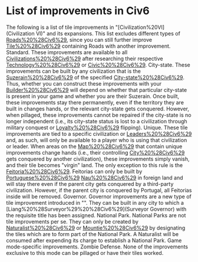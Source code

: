 # List of improvements in Civ6

The following is a list of tile improvements in "[Civilization%20VI](Civilization VI)" and its expansions.
This list excludes different types of [Roads%20%28Civ6%29](Roads), since you can still further improve [Tile%20%28Civ6%29](tiles) containing Roads with another improvement.
Standard.
These improvements are available to all [Civilizations%20%28Civ6%29](civilizations) after researching their respective [Technology%20%28Civ6%29](technologies) or [Civic%20%28Civ6%29](civics).
City-state.
These improvements can be built by any civilization that is the [Suzerain%20%28Civ6%29](Suzerain) of the specified [City-state%20%28Civ6%29](city-state). Thus, whether you can construct these improvements with your [Builder%20%28Civ6%29](Builders) will depend on whether that particular city-state is present in your game and whether you are their Suzerain. Once built, these improvements stay there permanently, even if the territory they are built in changes hands, or the relevant city-state gets conquered. However, when pillaged, these improvements cannot be repaired if the city-state is no longer independent (i.e., its city-state status is lost to a civilization through military conquest or [Loyalty%20%28Civ6%29](Loyalty) flipping).
Unique.
These tile improvements are tied to a specific civilization or [Leaders%20%28Civ6%29](leader) and, as such, will only be available to a player who is using that civilization or leader. When areas on the [Map%20%28Civ6%29](map) that contain unique improvements change hands (i.e., their controlling [City%20%28Civ6%29](city) gets conquered by another civilization), these improvements simply vanish, and their tile becomes "virgin" land.
The only exception to this rule is the [Feitoria%20%28Civ6%29](Feitoria). Feitorias can only be built by [Portuguese%20%28Civ6%29](Portuguese) [Nau%20%28Civ6%29](Naus) in foreign land and will stay there even if the parent city gets conquered by a third-party civilization. However, if the parent city is conquered by Portugal, all Feitorias inside will be removed.
Governor.
Governor improvements are a new type of tile improvement introduced in "". They can be built in any city to which a [Liang%20%28Surveyor%29%20%28Civ6%29](Surveyor Governor) with the requisite title has been assigned.
National Park.
National Parks are not tile improvements per se. They can only be created by [Naturalist%20%28Civ6%29](Naturalists) or [Mountie%20%28Civ6%29](Mounties) by designating the tiles which are to form part of the National Park. A Naturalist will be consumed after expending its charge to establish a National Park.
Game mode-specific improvements.
Zombie Defense.
None of the improvements exclusive to this mode can be pillaged or have their tiles worked.